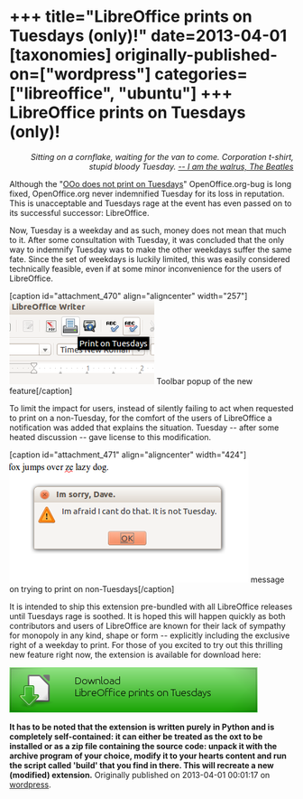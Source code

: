 +++
title="LibreOffice prints on Tuesdays (only)!"
date=2013-04-01
[taxonomies]
originally-published-on=["wordpress"]
categories=["libreoffice", "ubuntu"]
+++
LibreOffice prints on Tuesdays (only)!
======================================

<p style="text-align:right;"><em>Sitting on a cornflake, waiting for the van to come.</em>
<em>Corporation t-shirt, stupid bloody Tuesday.</em>
<a href="http://www.youtube.com/watch?v=QoKqq20056g"><em>-- I am the walrus, The Beatles</em></a></p>
Although the "<a href="https://bugs.launchpad.net/ubuntu/+source/file/+bug/248619/comments/2">OOo does not print on Tuesdays</a>" OpenOffice.org-bug is long fixed, OpenOffice.org never indemnified Tuesday for its loss in reputation. This is unacceptable and Tuesdays rage at the event has even passed on to its successful successor: LibreOffice.

Now, Tuesday is a weekday and as such, money does not mean that much to it. After some consultation with Tuesday, it was concluded that the only way to indemnify Tuesday was to make the other weekdays suffer the same fate. Since the set of weekdays is luckily limited, this was easily considered technically feasible, even if at some minor inconvenience for the users of LibreOffice.

[caption id="attachment_470" align="aligncenter" width="257"]<a href="/static/img/wp/2013/03/tuesdaypopup.png"><img class="size-full wp-image-470" alt="Toolbar popup of the new feature" src="/static/img/wp/2013/03/tuesdaypopup.png" width="257" height="148" /></a> Toolbar popup of the new feature[/caption]

To limit the impact for users, instead of silently failing to act when requested to print on a non-Tuesday, for the comfort of the users of LibreOffice a notification was added that explains the situation. Tuesday -- after some heated discussion -- gave license to this modification.

[caption id="attachment_471" align="aligncenter" width="424"]<a href="/static/img/wp/2013/03/tuesdaymessage.png"><img class="size-full wp-image-471" alt="message on Non-Tuesdays" src="/static/img/wp/2013/03/tuesdaymessage.png" width="424" height="218" /></a> message on trying to print on non-Tuesdays[/caption]

It is intended to ship this extension pre-bundled with all LibreOffice releases until Tuesdays rage is soothed. It is hoped this will happen quickly as both contributors and users of LibreOffice are known for their lack of sympathy for monopoly in any kind, shape or form -- explicitly including the exclusive right of a weekday to print. For those of you excited to try out this thrilling new feature right now, the extension is available for download here:

<a title="tuesday.oxt" href="https://wiki.documentfoundation.org/images/1/14/Tuesday.oxt" rel="attachment wp-att-478"><img class="aligncenter size-full wp-image-478" alt="" src="/static/img/wp/2013/03/tuesdaydownload.png" width="440" height="80" /></a>

<strong>It has to be noted that the extension is written purely in Python and is completely self-contained: it can either be treated as the oxt to be installed or as a zip file containing the source code: unpack it with the archive program of your choice, modify it to your hearts content and run the script called 'build' that you find in there. This will recreate a new (modified) extension.</strong>
Originally published on 2013-04-01 00:01:17 on [wordpress](https://skyfromme.wordpress.com/2013/04/01/libreoffice-prints-on-tuesdays-only/).
